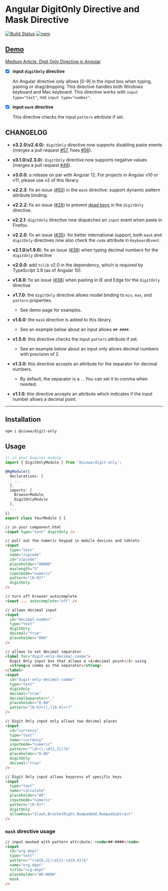 # Angular DigitOnly Directive and Mask Directive

[![Build Status](https://travis-ci.com/changhuixu/ngx-digit-only.svg?branch=main)](https://travis-ci.com/changhuixu/ngx-digit-only)
[![npm](https://img.shields.io/npm/v/@uiowa/digit-only.svg)](https://www.npmjs.com/package/@uiowa/digit-only)

## [Demo](https://digit-only.firebaseapp.com)

[Medium Article: Digit Only Directive in Angular](https://codeburst.io/digit-only-directive-in-angular-3db8a94d80c3)

- [x] **input `digitOnly` directive**

  An Angular directive only allows [0-9] in the input box when typing, pasting or drag/dropping. This directive handles both Windows keyboard and Mac keyboard. This directive works with `input type="text"`, not `input type="number"`.

- [x] **input `mask` directive**

  This directive checks the input `pattern` attribute if set.

## CHANGELOG

- **v3.2.0**(**v2.4.0**): `digitOnly` directive now supports disabling paste events (merges a pull request [#57](/../../pull/49), fixes [#56](/../../issues/56)).

- **v3.1.0**(**v2.3.0**): `digitOnly` directive now supports negative values (merges a pull request [#49](/../../pull/49)).

- **v3.0.0**: a release on par with Angular 12. For projects in Angular v10 or v11, please use v2 of this library.

- **v2.2.3**: fix an issue ([#50](/../../issues/50)) in the `mask` directive: support dynamic pattern attribute binding.

- **v2.2.2**: fix an issue ([#28](/../../issues/28)) to prevent [dead keys](https://en.wikipedia.org/wiki/Dead_key) in the `digitOnly` directive.

- **v2.2.1**: `digitOnly` directive now dispatches an `input` event when paste in Firefox.

- **v2.2.0**: fix an issue ([#35](/../../issues/35)): for better international support, both `mask` and `digitOnly` directives now also check the `code` attribute in `KeyboardEvent`.

- **v2.1.0**(**v1.9.0**): fix an issue ([#39](/../../issues/39)) when typing decimal numbers for the `digitOnly` directive

- **v2.0.0**: add `tslib` v2.0 in the dependency, which is required by TypeScript 3.9 (as of Angular 10).

- **v1.8.0**: fix an issue ([#38](/../../issues/38)) when pasting in IE and Edge for the `digitOnly` directive

- **v1.7.0**: the `digitOnly` directive allows model binding to `min`, `max`, and `pattern` properties.

  - See demo page for examples.

- **v1.6.0**: the `mask` directive is added to this library.

  - See an example below about an input allows `##-####`.

- **v1.5.0**: this directive checks the input `pattern` attribute if set.

  - See an example below about an input only allows decimal numbers with precision of 2.

- **v1.3.0**: this directive accepts an attribute for the separator for decimal numbers.

  - By default, the separator is a `.`. You can set it to comma when needed.

- **v1.1.0**: this directive accepts an attribute which indicates if the input number allows a decimal point.

---

## Installation

```shell
npm i @uiowa/digit-only
```

## Usage

```typescript
// in your Angular module
import { DigitOnlyModule } from '@uiowa/digit-only';

@NgModule({
  declarations: [
    ...
  ],
  imports: [
    BrowserModule,
    DigitOnlyModule
  ],
  ...
})
export class YourModule { }
```

```html
// in your component.html
<input type="text" digitOnly />

// pull out the numeric keypad in mobile devices and tablets
<input
  type="text"
  name="zipcode"
  id="zipcode"
  placeholder="00000"
  maxlength="5"
  inputmode="numeric"
  pattern="[0-9]*"
  digitOnly
/>

// turn off browser autocomplete
<input ... autocomplete="off" />

// allows decimal input
<input
  id="decimal-number"
  type="text"
  digitOnly
  decimal="true"
  placeholder="000"
/>

// allows to set decimal separator
<label for="digit-only-decimal-comma">
  Digit Only input box that allows a <i>decimal point</i> using
  <strong>a comma as the separator</strong>
</label>
<input
  id="digit-only-decimal-comma"
  type="text"
  digitOnly
  decimal="true"
  decimalSeparator=","
  placeholder="0,00"
  pattern="[0-9]+([,][0-9]+)?"
/>

// Digit Only input only allows two decimal places
<input
  id="currency"
  type="text"
  name="currency"
  inputmode="numeric"
  pattern="^\d+(\.\d{1,2})?$"
  placeholder="0.00"
  digitOnly
  decimal="true"
/>

// Digit Only input allows keypress of specific keys
<input
  type="text"
  name="calculate"
  placeholder="00"
  inputmode="numeric"
  pattern="[0-9]*"
  digitOnly
  allowKeys="Slash,BracketRight,NumpadAdd,NumpadSubtract"
/>
```

### `mask` directive usage

```html
// input masked with pattern attribute: <code>##-####</code>
<input
  id="org-dept"
  type="text"
  pattern="^(\d{0,2}|\d{2}-\d{0,4})$"
  name="org-dept"
  title="org-dept"
  placeholder="00-0000"
  mask
/>
```
